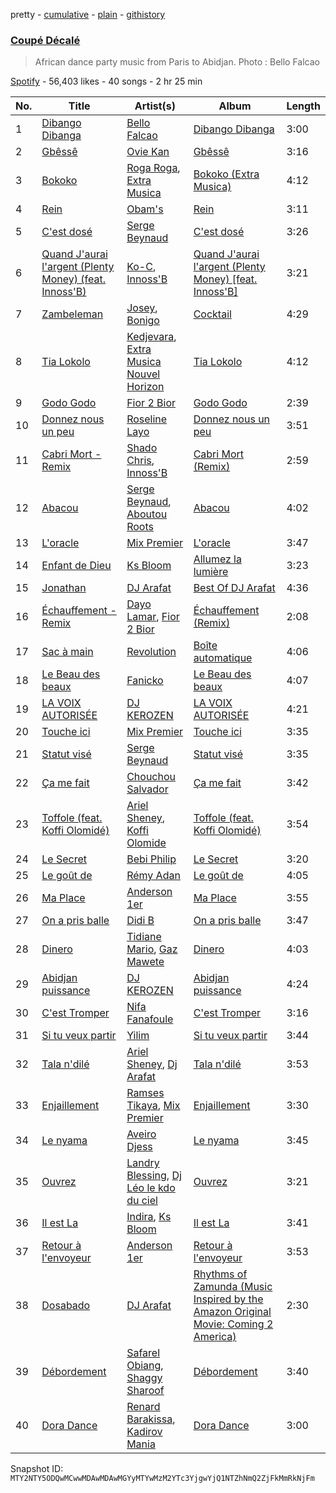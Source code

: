 pretty - [cumulative](/playlists/cumulative/37i9dQZF1DX0z1epx5KTtS.md) - [plain](/playlists/plain/37i9dQZF1DX0z1epx5KTtS) - [githistory](https://github.githistory.xyz/mackorone/spotify-playlist-archive/blob/main/playlists/plain/37i9dQZF1DX0z1epx5KTtS)

### [Coupé Décalé](https://open.spotify.com/playlist/37i9dQZF1DX0z1epx5KTtS)

> African dance party music from Paris to Abidjan\. Photo : Bello Falcao

[Spotify](https://open.spotify.com/user/spotify) - 56,403 likes - 40 songs - 2 hr 25 min

| No. | Title | Artist(s) | Album | Length |
|---|---|---|---|---|
| 1 | [Dibango Dibanga](https://open.spotify.com/track/5JjlAXr0s5A1S9JSUBTN8U) | [Bello Falcao](https://open.spotify.com/artist/3bskvfAKK6Qmmzx5LDtP9R) | [Dibango Dibanga](https://open.spotify.com/album/1K8UMbxiHBMAfI5eGF7cuX) | 3:00 |
| 2 | [Gbêssê](https://open.spotify.com/track/4HnSuaffFKg2FveLpOubAr) | [Ovie Kan](https://open.spotify.com/artist/3nKWXc2kFHNOhjr37rkvqd) | [Gbêssê](https://open.spotify.com/album/60ZH03fBOxrVsHuP5VTdee) | 3:16 |
| 3 | [Bokoko](https://open.spotify.com/track/1DSdM1nslwDn8JlHElw6Yc) | [Roga Roga](https://open.spotify.com/artist/2L1TvC8zgIymRxaa32TWug), [Extra Musica](https://open.spotify.com/artist/5b93AJQpEWNI8b1X6Nu99K) | [Bokoko \(Extra Musica\)](https://open.spotify.com/album/6UQuvYAa0xee2V2Wh4W3o6) | 4:12 |
| 4 | [Rein](https://open.spotify.com/track/5v3phnlqL1HJWobXYH0WHo) | [Obam's](https://open.spotify.com/artist/6MtWmIeWlDa4xvd5nWf5hq) | [Rein](https://open.spotify.com/album/6dkkDjeELnGdewas8yuB2E) | 3:11 |
| 5 | [C'est dosé](https://open.spotify.com/track/0UWLz61FiuLAEcpLebbvZB) | [Serge Beynaud](https://open.spotify.com/artist/5ec33wcEQ79fGKDP3SK6D1) | [C'est dosé](https://open.spotify.com/album/5FY4VGL8QWWn3Vu6gNrKQ5) | 3:26 |
| 6 | [Quand J'aurai l'argent \(Plenty Money\) \(feat\. Innoss'B\)](https://open.spotify.com/track/47YAov7C5zQXX5bz2hcoEz) | [Ko\-C](https://open.spotify.com/artist/7BuOoNFjQ1NSpXH0NEzWjy), [Innoss'B](https://open.spotify.com/artist/1nLQWXXs7ZauI4SC6rUFPV) | [Quand J'aurai l'argent \(Plenty Money\) \[feat\. Innoss'B\]](https://open.spotify.com/album/4VwgIWmgmlJesg9mmkXlua) | 3:21 |
| 7 | [Zambeleman](https://open.spotify.com/track/5QqYi2I1W5qWs492jukBhc) | [Josey](https://open.spotify.com/artist/5Dd8Qrck8pEc9EucV9xdjq), [Bonigo](https://open.spotify.com/artist/6haKYR8zgWMWv4VK8TYBME) | [Cocktail](https://open.spotify.com/album/6a79UcGIGSIDsTPgKoKepN) | 4:29 |
| 8 | [Tia Lokolo](https://open.spotify.com/track/2HF3vfhadGD8031QYEi9UK) | [Kedjevara](https://open.spotify.com/artist/0aP3R0xostpYHSxtLFmny6), [Extra Musica Nouvel Horizon](https://open.spotify.com/artist/2euF0knOB1Cv50nTlXGW98) | [Tia Lokolo](https://open.spotify.com/album/1ztxb2s1GFytG2MiUhNJge) | 4:12 |
| 9 | [Godo Godo](https://open.spotify.com/track/1o7k5eUEA0m6Q7H0A1tvyU) | [Fior 2 Bior](https://open.spotify.com/artist/1Aa3gpwuQeWHXUkjCa6BrL) | [Godo Godo](https://open.spotify.com/album/7gdUmmaUUZLYvD9KaLnSaV) | 2:39 |
| 10 | [Donnez nous un peu](https://open.spotify.com/track/2XnpZ2HWVvEJqUhyhQBGZj) | [Roseline Layo](https://open.spotify.com/artist/3vrK28yYXzDOifqaD3YyEI) | [Donnez nous un peu](https://open.spotify.com/album/3uF6riPOUySzte9e68eXUu) | 3:51 |
| 11 | [Cabri Mort \- Remix](https://open.spotify.com/track/6oMr9YN0oodyAnR8lfiHZ2) | [Shado Chris](https://open.spotify.com/artist/1Cy58GZRk3TYmX0pb6pExg), [Innoss'B](https://open.spotify.com/artist/1nLQWXXs7ZauI4SC6rUFPV) | [Cabri Mort \(Remix\)](https://open.spotify.com/album/2wEh88diaPfNN7VAJ0plXC) | 2:59 |
| 12 | [Abacou](https://open.spotify.com/track/0BevQ6RCp7uHdi2s0GmtWn) | [Serge Beynaud](https://open.spotify.com/artist/5ec33wcEQ79fGKDP3SK6D1), [Aboutou Roots](https://open.spotify.com/artist/4Mg9ctyuvtX852SAMNfLso) | [Abacou](https://open.spotify.com/album/5oko0ARkOH4fnLFuABsdqR) | 4:02 |
| 13 | [L'oracle](https://open.spotify.com/track/5ipGUUPcatXiBmrHhGJemN) | [Mix Premier](https://open.spotify.com/artist/36gxOWwXw9Im9ZiVVMO0XY) | [L'oracle](https://open.spotify.com/album/2vKHZakByZuHKbitRaflRc) | 3:47 |
| 14 | [Enfant de Dieu](https://open.spotify.com/track/6vuHEKtooN9wuoGMMt3NcY) | [Ks Bloom](https://open.spotify.com/artist/0iSX5EqjPdp2xkU7fgw7bp) | [Allumez la lumière](https://open.spotify.com/album/67M8L0PH2ijmmshYMgdaui) | 3:23 |
| 15 | [Jonathan](https://open.spotify.com/track/11JSSg1ZbE0BXKlEj5qEfO) | [DJ Arafat](https://open.spotify.com/artist/0ipkUaXENFuJxWcCFfXXQ8) | [Best Of DJ Arafat](https://open.spotify.com/album/36E4Ue8a0lAO0jHMDmiqNK) | 4:36 |
| 16 | [Échauffement \- Remix](https://open.spotify.com/track/7FrQ65IHw0NCJOPsm2mAML) | [Dayo Lamar](https://open.spotify.com/artist/05bfMROifJpylezJUnm10j), [Fior 2 Bior](https://open.spotify.com/artist/1Aa3gpwuQeWHXUkjCa6BrL) | [Échauffement \(Remix\)](https://open.spotify.com/album/5oBjhFTdm6JAMsJfCxY1dR) | 2:08 |
| 17 | [Sac à main](https://open.spotify.com/track/66NOf4gM87dJHggT574dnL) | [Revolution](https://open.spotify.com/artist/599jagD7OBej5DjDC24Ext) | [Boîte automatique](https://open.spotify.com/album/1y44R2UA3pHtNPLTfju3Ue) | 4:06 |
| 18 | [Le Beau des beaux](https://open.spotify.com/track/2T5E3D3TLTJS50VNNqkZJf) | [Fanicko](https://open.spotify.com/artist/5w4rQV4ajaclFQUATqeo4p) | [Le Beau des beaux](https://open.spotify.com/album/4e9R1lhWaPLrNxAdGHrd70) | 4:07 |
| 19 | [LA VOIX AUTORISÉE](https://open.spotify.com/track/64JJMek8ikqXOSyUPFxigT) | [DJ KEROZEN](https://open.spotify.com/artist/6CPW7jlE6totfvrymgqV7W) | [LA VOIX AUTORISÉE](https://open.spotify.com/album/6qufDDfosaF5gaQLRkmL4T) | 4:21 |
| 20 | [Touche ici](https://open.spotify.com/track/7KNBqiP45FqWEpI4Gh91NU) | [Mix Premier](https://open.spotify.com/artist/36gxOWwXw9Im9ZiVVMO0XY) | [Touche ici](https://open.spotify.com/album/6whze3CYPWp0Wt797GKV0y) | 3:35 |
| 21 | [Statut visé](https://open.spotify.com/track/6TDLNk7EqIR9QJXKl3zDQP) | [Serge Beynaud](https://open.spotify.com/artist/5ec33wcEQ79fGKDP3SK6D1) | [Statut visé](https://open.spotify.com/album/7E5rsjdqtGNTVO2d13JCom) | 3:35 |
| 22 | [Ça me fait](https://open.spotify.com/track/621YkVNvsCKXHh45xfsewd) | [Chouchou Salvador](https://open.spotify.com/artist/44kNwZgajzrqZ2x1qKYohI) | [Ça me fait](https://open.spotify.com/album/44cCWmdLfoYuYLmWfhPfzE) | 3:42 |
| 23 | [Toffole \(feat\. Koffi Olomidé\)](https://open.spotify.com/track/5SDXcxvvxGoLbfRKg8cX9x) | [Ariel Sheney](https://open.spotify.com/artist/7BrWXBFjUPeU8RNS3KL98b), [Koffi Olomide](https://open.spotify.com/artist/7e14Bh8oZXNRmZxjhhTARb) | [Toffole \(feat\. Koffi Olomidé\)](https://open.spotify.com/album/6pFvsYQ82OZLx1t5dtIxlQ) | 3:54 |
| 24 | [Le Secret](https://open.spotify.com/track/09V5sBv2hhBXSRjXSAB3sb) | [Bebi Philip](https://open.spotify.com/artist/4DPAkF8h2JInYO0wOLQhRt) | [Le Secret](https://open.spotify.com/album/1h9Xp386wUIbffEgODh4ic) | 3:20 |
| 25 | [Le goût de](https://open.spotify.com/track/3wCuWuUMQXkoDDaFBEQJns) | [Rémy Adan](https://open.spotify.com/artist/4C4OK8Lx2rf53IUo1FUUBo) | [Le goût de](https://open.spotify.com/album/5kr2CVexmWa7A4ygOsDFxD) | 4:05 |
| 26 | [Ma Place](https://open.spotify.com/track/3UMKpuoJeemcDHxZepnIH7) | [Anderson 1er](https://open.spotify.com/artist/2MF2HhouHc4XEbRl7N6Jpp) | [Ma Place](https://open.spotify.com/album/3cevtx8WGwucUcmrP9toVk) | 3:55 |
| 27 | [On a pris balle](https://open.spotify.com/track/3VqaDBt6C9pNns6didf0QM) | [Didi B](https://open.spotify.com/artist/2FwWGogJ04HZdALWeMxZA4) | [On a pris balle](https://open.spotify.com/album/5m5yg13KGziSTHUsOpuBOo) | 3:47 |
| 28 | [Dinero](https://open.spotify.com/track/6ovQy5ORm3DaZtPC5yZJt8) | [Tidiane Mario](https://open.spotify.com/artist/18KtXJle23YLBaRsGpMCxx), [Gaz Mawete](https://open.spotify.com/artist/4WSA56zRr2ZBnbQqVNrMay) | [Dinero](https://open.spotify.com/album/0qFDvXYZKNLthuFhlufwvO) | 4:03 |
| 29 | [Abidjan puissance](https://open.spotify.com/track/2VnVzVwCt4oNK1nkMRMQ9E) | [DJ KEROZEN](https://open.spotify.com/artist/6CPW7jlE6totfvrymgqV7W) | [Abidjan puissance](https://open.spotify.com/album/70c8O1zxFqTPuR6AI8fckj) | 4:24 |
| 30 | [C'est Tromper](https://open.spotify.com/track/3GEOxNvcfId9KbNmVfeEZW) | [Nifa Fanafoule](https://open.spotify.com/artist/7FRoAqspfkJYYYYJ8DTD5O) | [C'est Tromper](https://open.spotify.com/album/6DblPMX2zJRcsrOPwm2y8g) | 3:16 |
| 31 | [Si tu veux partir](https://open.spotify.com/track/1fIJIeH1UGo8iIGtULmSQo) | [Yilim](https://open.spotify.com/artist/1UAzbRXl5HrFENZFNtmO09) | [Si tu veux partir](https://open.spotify.com/album/5BIVokEq8qsDHH96pnrCXS) | 3:44 |
| 32 | [Tala n'dilé](https://open.spotify.com/track/71OGTXMcbDSajFHTEv7RNC) | [Ariel Sheney](https://open.spotify.com/artist/7BrWXBFjUPeU8RNS3KL98b), [Dj Arafat](https://open.spotify.com/artist/1N7LMMxLFkvp58rh2X9PFa) | [Tala n'dilé](https://open.spotify.com/album/1Z8uKJAU7A0kwrVTuhtzKS) | 3:53 |
| 33 | [Enjaillement](https://open.spotify.com/track/1wmrKgGI7jHvsNUqJqMsQF) | [Ramses Tikaya](https://open.spotify.com/artist/0q00AIYSAbXj18rBqWCYT1), [Mix Premier](https://open.spotify.com/artist/7E4tPSohzAp4dXEnNuab75) | [Enjaillement](https://open.spotify.com/album/3kX7u6RihaZK11a5plv3LO) | 3:30 |
| 34 | [Le nyama](https://open.spotify.com/track/621TMPiRb7R5dg9p2ECBW8) | [Aveiro Djess](https://open.spotify.com/artist/4lypn4ixPqyT9o2OLDCEsf) | [Le nyama](https://open.spotify.com/album/2BAoP5i5aAg4qJAGOjH9ij) | 3:45 |
| 35 | [Ouvrez](https://open.spotify.com/track/50Y0HaKv5dXn1gvu0vqxlm) | [Landry Blessing](https://open.spotify.com/artist/0XCuDSjvlrrEBh2xfOFQfU), [Dj Léo le kdo du ciel](https://open.spotify.com/artist/084TMjcRarwgyURTDNr8Xh) | [Ouvrez](https://open.spotify.com/album/27YVEALRaGaDRJCI8NIMM9) | 3:21 |
| 36 | [Il est La](https://open.spotify.com/track/6zblCpRhFYqF3yP9HBdMKq) | [Indira](https://open.spotify.com/artist/3CJLLE7BahDjeTeHVtdRdP), [Ks Bloom](https://open.spotify.com/artist/0iSX5EqjPdp2xkU7fgw7bp) | [Il est La](https://open.spotify.com/album/6Y6MoYzQ5addwNF2LbrND1) | 3:41 |
| 37 | [Retour à l'envoyeur](https://open.spotify.com/track/1TPJuA1nHM2YoVQ1AAEJ4O) | [Anderson 1er](https://open.spotify.com/artist/2MF2HhouHc4XEbRl7N6Jpp) | [Retour à l'envoyeur](https://open.spotify.com/album/2WOzhUZkErZQG4s07tV8Sl) | 3:53 |
| 38 | [Dosabado](https://open.spotify.com/track/5g9YSheBayQuouTCHXDJt6) | [DJ Arafat](https://open.spotify.com/artist/0ipkUaXENFuJxWcCFfXXQ8) | [Rhythms of Zamunda \(Music Inspired by the Amazon Original Movie: Coming 2 America\)](https://open.spotify.com/album/3OelY3WvwTxAQGBGgdxEPn) | 2:30 |
| 39 | [Débordement](https://open.spotify.com/track/1O5ZMazV82oegjqaXrphT5) | [Safarel Obiang](https://open.spotify.com/artist/6AmjB7L0xr4B5iriGwHjxK), [Shaggy Sharoof](https://open.spotify.com/artist/2OjFYRzMa5iBpYqJfWVCYg) | [Débordement](https://open.spotify.com/album/6hWIrIYXRphvEAuUy90cpM) | 3:40 |
| 40 | [Dora Dance](https://open.spotify.com/track/7JnUwdaJ0FZWfJOCwDglWg) | [Renard Barakissa](https://open.spotify.com/artist/723b4uVlhopiahp6hgHGRj), [Kadirov Mania](https://open.spotify.com/artist/7l5TdraorF9Nm4j3LTvIcK) | [Dora Dance](https://open.spotify.com/album/74wMcfUmeLcddiJZcvV2xy) | 3:00 |

Snapshot ID: `MTY2NTY5ODQwMCwwMDAwMDAwMGYyMTYwMzM2YTc3YjgwYjQ1NTZhNmQ2ZjFkMmRkNjFm`

